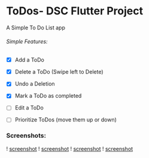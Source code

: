 # ToDos- DSC Flutter Project

A Simple To Do List app

###### Simple Features:

- [x] Add a ToDo

- [x] Delete a ToDo (Swipe left to Delete)

- [x] Undo a Deletion

- [x] Mark a ToDo as completed

- [ ] Edit a ToDo

- [ ] Prioritize ToDos (move them up or down)

### Screenshots:

! [screenshot](screenshots\IMG_8146.JPG)
! [screenshot](screenshots\IMG_8147.JPG)
! [screenshot](screenshots\IMG_8148.JPG)
! [screenshot](screenshots\IMG_8149.JPG)